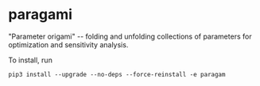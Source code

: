 # paragami
"Parameter origami" -- folding and unfolding collections of parameters for optimization and sensitivity analysis.

To install, run

```pip3 install --upgrade --no-deps --force-reinstall -e paragam```
